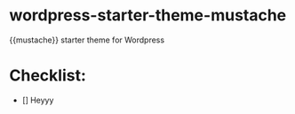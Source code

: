 # wordpress-starter-theme-mustache
{{mustache}} starter theme for Wordpress

# Checklist:

- [] Heyyy
